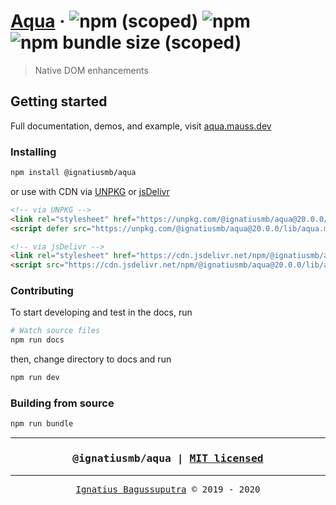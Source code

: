 # [Aqua](https://aqua.mauss.dev)&nbsp;&middot;&nbsp;![npm (scoped)](https://img.shields.io/npm/v/@ignatiusmb/aqua)&nbsp;![npm](https://img.shields.io/npm/dm/@ignatiusmb/aqua)&nbsp;![npm bundle size (scoped)](https://img.shields.io/bundlephobia/minzip/@ignatiusmb/aqua?label=minzip)

> Native DOM enhancements

## Getting started

Full documentation, demos, and example, visit [aqua.mauss.dev](https://aqua.mauss.dev/)

### Installing

```bash
npm install @ignatiusmb/aqua
```

or use with CDN via [UNPKG](https://unpkg.com/browse/@ignatiusmb/aqua@latest/) or [jsDelivr](https://www.jsdelivr.com/package/npm/@ignatiusmb/aqua)

```html
<!-- via UNPKG -->
<link rel="stylesheet" href="https://unpkg.com/@ignatiusmb/aqua@20.0.0/lib/aqua.compact.css" />
<script defer src="https://unpkg.com/@ignatiusmb/aqua@20.0.0/lib/aqua.min.js"></script>

<!-- via jsDelivr -->
<link rel="stylesheet" href="https://cdn.jsdelivr.net/npm/@ignatiusmb/aqua@20.0.0/lib/aqua.compact.css" />
<script src="https://cdn.jsdelivr.net/npm/@ignatiusmb/aqua@20.0.0/lib/aqua.min.js"></script>
```

### Contributing

To start developing and test in the docs, run

```bash
# Watch source files
npm run docs
```

then, change directory to docs and run

```bash
npm run dev
```

### Building from source

```bash
npm run bundle
```

---

<h3><pre align="center">
@ignatiusmb/aqua | <a href=LICENSE>MIT licensed</a>
</pre></h3>

---

<pre align="center">
<a href="https://mauss.dev">Ignatius Bagussuputra</a> &copy; 2019 - 2020
</pre>
